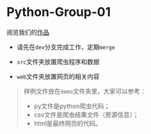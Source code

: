 # Python-Group-01

阅览我们的[作品](https://bingxin2779.github.io/Python-Group-01/)

+ 请先在`dev`分支完成工作，定期`merge`

+ `src`文件夹放置爬虫程序和数据

+ `web`文件夹放置网页的相关内容

> 样例文件放在`demo`文件夹里，大家可以参考：
> - py文件是python爬虫代码；
> - csv文件是爬虫结果文件（房源信息）；
> - html是最终网页的代码。

